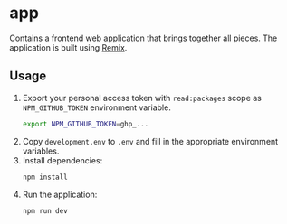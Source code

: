 # app
Contains a frontend web application that brings together all pieces.
The application is built using [Remix](https://remix.run/).

## Usage
1. Export your personal access token with `read:packages` scope as `NPM_GITHUB_TOKEN` environment variable.
   ```sh
   export NPM_GITHUB_TOKEN=ghp_... 
   ```
2. Copy `development.env` to `.env` and fill in the appropriate environment variables.
3. Install dependencies:
   ```sh
   npm install
   ```
4. Run the application:
   ```sh
   npm run dev
   ```
